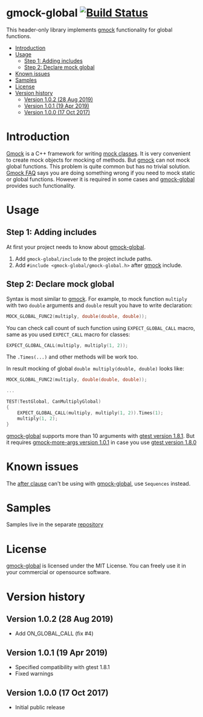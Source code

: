 # gmock-global [![Build Status](https://travis-ci.org/apriorit/gmock-global-sample.svg?branch=master)](https://travis-ci.org/apriorit/gmock-global-sample)
This header-only library implements [gmock](https://github.com/google/googletest/blob/master/googlemock) functionality for global functions. 

- [Introduction](#introduction)
- [Usage](#usage)
  - [Step 1: Adding includes](#step-1-adding-includes)
  - [Step 2: Declare mock global](#step-2-declare-mock-global)
- [Known issues](#known-issues)
- [Samples](#samples)
- [License](#license)
- [Version history](#version-history)
  - [Version 1.0.2 (28 Aug 2019)](#version-102-28-aug-2019)
  - [Version 1.0.1 (19 Apr 2019)](#version-101-19-apr-2019)
  - [Version 1.0.0 (17 Oct 2017)](#version-100-17-oct-2017)
  
# Introduction
[Gmock](https://github.com/google/googletest/blob/master/googlemock) is a C++ framework for writing [mock classes](https://en.wikipedia.org/wiki/Mock_object). It is very convenient to create mock objects for mocking of methods. But [gmock](https://github.com/google/googletest/blob/master/googlemock) can not mock global functions. This problem is quite common but has no trivial solution. [Gmock FAQ](https://github.com/google/googlemock/blob/master/googlemock/docs/FrequentlyAskedQuestions.md#my-code-calls-a-staticglobal-function--can-i-mock-it) says you are doing something wrong if you need to mock static or global functions. However it is required in some cases and [gmock-global](https://github.com/apriorit/gmock-global) provides such functionality.

# Usage

## Step 1: Adding includes
At first your project needs to know about [gmock-global](https://github.com/apriorit/gmock-global).
1. Add `gmock-global/include` to the project include paths.
2. Add `#include <gmock-global/gmock-global.h>` after [gmock](https://github.com/google/googletest/blob/master/googlemock) include.

## Step 2: Declare mock global
Syntax is most similar to [gmock](https://github.com/google/googletest/blob/master/googlemock). For example, to mock function `multiply` with two `double` arguments and `double` result you have to write declaration: 
```cpp
MOCK_GLOBAL_FUNC2(multiply, double(double, double));
```
You can check call count of such function using `EXPECT_GLOBAL_CALL` macro, same as you used `EXPECT_CALL` macro for classes: 
```cpp
EXPECT_GLOBAL_CALL(multiply, multiply(1, 2));
```

The `.Times(...)` and other methods will be work too. 

In result mocking of global `double multiply(double, double)` looks like:
```cpp
MOCK_GLOBAL_FUNC2(multiply, double(double, double));

...

TEST(TestGlobal, CanMultiplyGlobal)
{
    EXPECT_GLOBAL_CALL(multiply, multiply(1, 2)).Times(1);
    multiply(1, 2);
}
```

[gmock-global](https://github.com/apriorit/gmock-global) supports more than 10 arguments with [gtest version 1.8.1](https://github.com/google/googletest/releases/tag/release-1.8.1). But it requires [gmock-more-args version 1.0.1](https://github.com/apriorit/gmock-more-args/releases/tag/1.0.1) in case you use [gtest version 1.8.0](https://github.com/google/googletest/releases/tag/release-1.8.0)

# Known issues
The [after clause](https://github.com/google/googletest/blob/master/googlemock/docs/CheatSheet.md#the-after-clause) can't be using with [gmock-global](https://github.com/apriorit/gmock-global), use `Sequences` instead.

# Samples
Samples live in the separate [repository](https://github.com/apriorit/gmock-global-sample)

# License
[gmock-global](https://github.com/apriorit/gmock-global) is licensed under the MIT License. You can freely use it in your commercial or opensource software.

# Version history

## Version 1.0.2 (28 Aug 2019)
- Add ON_GLOBAL_CALL (fix #4)

## Version 1.0.1 (19 Apr 2019)
- Specified compatibility with gtest 1.8.1
- Fixed warnings

## Version 1.0.0 (17 Oct 2017)
- Initial public release
